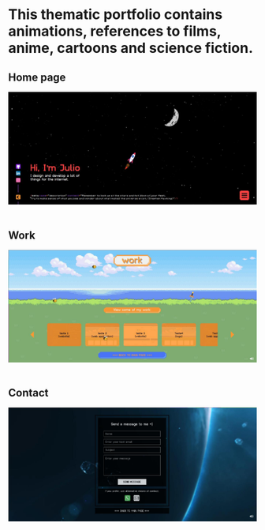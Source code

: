 <h1>This thematic portfolio contains animations, references to films, anime, cartoons and science fiction.</h1>

<h2>Home page</h2>
<img src="media/works/1682536377_1612_26.04.2023_1343x609.jpg"> <br /> <br />

<h2>Work</h2>
<img src="media/works/1682536412_1613_26.04.2023_1342x606.jpg"> <br /> <br />

<h2>Contact</h2>
<img src="media/works/1682536436_1613_26.04.2023_1341x613.jpg"> <br /> <br />
